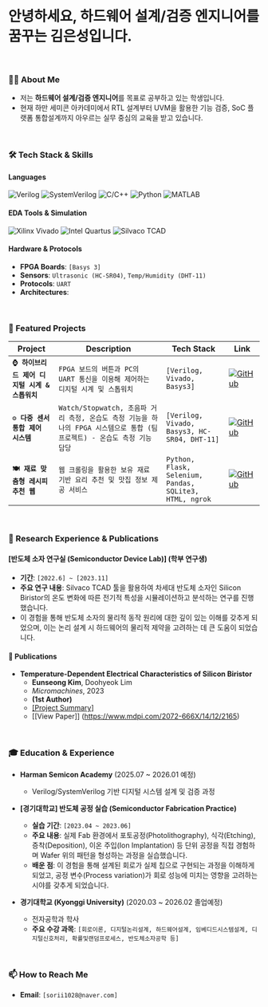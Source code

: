 # 안녕하세요, 하드웨어 설계/검증 엔지니어를 꿈꾸는 김은성입니다.

<br>

### 👨‍💻 About Me
- 저는 **하드웨어 설계/검증 엔지니어**를 목표로 공부하고 있는 학생입니다.
- 현재 하만 세미콘 아카데미에서 RTL 설계부터 UVM을 활용한 기능 검증, SoC 플랫폼 통합설계까지 아우르는 실무 중심의 교육을 받고 있습니다.

<br>

### 🛠️ Tech Stack & Skills
#### Languages
![Verilog](https://img.shields.io/badge/Verilog-1E90FF?style=for-the-badge&logo=verilog&logoColor=white)
![SystemVerilog](https://img.shields.io/badge/SystemVerilog-8A2BE2?style=for-the-badge)
![C/C++](https://img.shields.io/badge/C++-00599C?style=for-the-badge&logo=cplusplus&logoColor=white)
![Python](https://img.shields.io/badge/Python-3776AB?style=for-the-badge&logo=python&logoColor=white)
![MATLAB](https://img.shields.io/badge/MATLAB_(Basic)-0076A8?style=for-the-badge&logo=mathworks&logoColor=white)

#### EDA Tools & Simulation
![Xilinx Vivado](https://img.shields.io/badge/Vivado-D95319?style=for-the-badge&logo=xilinx&logoColor=white)
![Intel Quartus](https://img.shields.io/badge/Quartus-0071C5?style=for-the-badge&logo=intel&logoColor=white)
![Silvaco TCAD](https://img.shields.io/badge/Silvaco%20TCAD-D42E16?style=for-the-badge)


#### Hardware & Protocols
- **FPGA Boards**: `[Basys 3]`
- **Sensors**: `Ultrasonic (HC-SR04)`, `Temp/Humidity (DHT-11)`
- **Protocols**: `UART`
- **Architectures**: 
<br>

### 🚀 Featured Projects
| Project | Description | Tech Stack | Link |
|---|---|---|---|
| **`⌚ 하이브리드 제어 디지털 시계 & 스톱워치`** | `FPGA 보드의 버튼과 PC의 UART 통신을 이용해 제어하는 디지털 시계 및 스톱워치` | `[Verilog, Vivado, Basys3]` | [![GitHub](https://img.shields.io/badge/GitHub-181717?style=for-the-badge&logo=github&logoColor=white)](https://github.com/eunseong-kim-01/UART_Watch-Stopwatch) |
| **`⚙️ 다중 센서 통합 제어 시스템`** | `Watch/Stopwatch, 초음파 거리 측정, 온습도 측정 기능을 하나의 FPGA 시스템으로 통합 (팀 프로젝트) - 온습도 측정 기능 담당` | `[Verilog, Vivado, Basys3, HC-SR04, DHT-11]` | [![GitHub](https://img.shields.io/badge/GitHub-181717?style=for-the-badge&logo=github&logoColor=white)](https://github.com/eunseong-kim-01/UART_WatchStopwatch_HC-SR04_DHT-11) |
| **`🍽️ 재료 맞춤형 레시피 추천 웹`** | `웹 크롤링을 활용한 보유 재료 기반 요리 추천 및 맛집 정보 제공 서비스` | `Python, Flask, Selenium, Pandas, SQLite3, HTML, ngrok` | [![GitHub](https://img.shields.io/badge/GitHub-181717?style=for-the-badge&logo=github&logoColor=white)](https://github.com/eunseong-kim-01/Ingredient-Recipe-Finder) |

<br>

### 🔬 Research Experience & Publications
#### [반도체 소자 연구실 (Semiconductor Device Lab)] (학부 연구생)
- **기간**: `[2022.6] ~ [2023.11]`
- **주요 연구 내용**: Silvaco TCAD 툴을 활용하여 차세대 반도체 소자인 Silicon Biristor의 온도 변화에 따른 전기적 특성을 시뮬레이션하고 분석하는 연구를 진행했습니다.
- 이 경험을 통해 반도체 소자의 물리적 동작 원리에 대한 깊이 있는 이해를 갖추게 되었으며, 이는 논리 설계 시 하드웨어의 물리적 제약을 고려하는 데 큰 도움이 되었습니다.



#### 📝 Publications
- **Temperature-Dependent Electrical Characteristics of Silicon Biristor**
  - **Eunseong Kim**, Doohyeok Lim
  - *Micromachines*, 2023
  - **(1st Author)**
  - [[Project Summary]]()
  - [[View Paper]] (https://www.mdpi.com/2072-666X/14/12/2165)

<br>

### 🎓 Education & Experience
- **Harman Semicon Academy** (2025.07 ~ 2026.01 예정)
  - Verilog/SystemVerilog 기반 디지털 시스템 설계 및 검증 과정
- **[경기대학교] 반도체 공정 실습 (Semiconductor Fabrication Practice)**
  - **실습 기간**: `[2023.04 ~ 2023.06]`
  - **주요 내용**: 실제 Fab 환경에서 포토공정(Photolithography), 식각(Etching), 증착(Deposition), 이온 주입(Ion Implantation) 등 단위 공정을 직접 경험하며 Wafer 위의 패턴을 형성하는 과정을 실습했습니다.
  - **배운 점**: 이 경험을 통해 설계된 회로가 실제 칩으로 구현되는 과정을 이해하게 되었고, 공정 변수(Process variation)가 회로 성능에 미치는 영향을 고려하는 시야를 갖추게 되었습니다.

- **경기대학교 (Kyonggi University)** (2020.03 ~ 2026.02 졸업예정)
  - 전자공학과 학사
  - **주요 수강 과목**: `[회로이론, 디지털논리설계, 하드웨어설계, 임베디드시스템설계,
                          디지털신호처리, 확률및랜덤프로세스, 반도체소자공학 등]`
<br>

### 📫 How to Reach Me
- **Email**: `[sorii1028@naver.com]`
